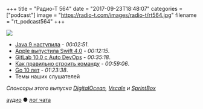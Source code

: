 +++
title = "Радио-Т 564"
date = "2017-09-23T18:48:07"
categories = ["podcast"]
image = "https://radio-t.com/images/radio-t/rt564.jpg"
filename = "rt_podcast564"
+++

![](https://radio-t.com/images/radio-t/rt564.jpg)

- [Java 9 наступила](https://blogs.oracle.com/java/java-9-release-now-available) - *00:02:51*.
- [Apple выпустила Swift 4.0](http://www.opennet.ru/opennews/art.shtml?num=47235) - *00:12:15*.
- [GitLab 10.0 с Auto DevOps](https://about.gitlab.com/2017/09/22/gitlab-10-0-released/) - *00:35:18*.
- [Как правильно строить команду](http://blog.lunarlogic.io/2017/effective-collaboration-superstar-developers/) - *00:59:06*.
- [Go 10 лет](https://commandcenter.blogspot.com/2017/09/go-ten-years-and-climbing.html) - *01:23:38*.
- Темы наших слушателей

*Спонсоры этого выпуска [DigitalOcean](https://www.digitalocean.com), [Vscale](http://bit.ly/radio-t_vscale) и [SprintBox](https://sprintbox.ru/)*


[аудио](http://cdn.radio-t.com/rt_podcast564.mp3) ● [лог чата](http://chat.radio-t.com/logs/radio-t-564.html)
<audio src="http://cdn.radio-t.com/rt_podcast564.mp3" preload="none"></audio>
